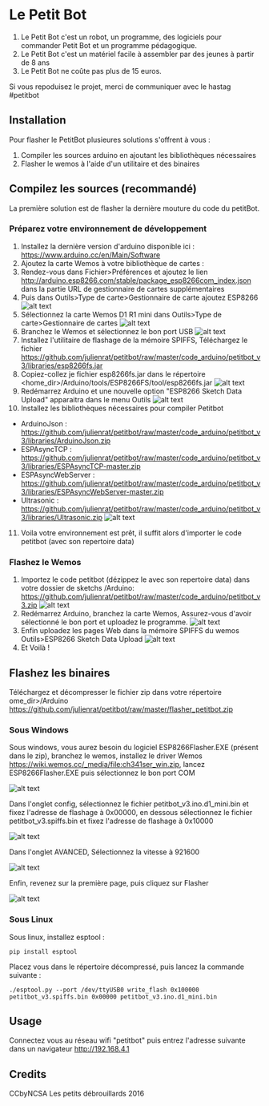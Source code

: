 # Le Petit Bot
1. Le Petit Bot c'est un robot, un programme, des logiciels pour commander Petit Bot et un programme pédagogique.
2. Le Petit Bot c'est un matériel facile à assembler par des jeunes à partir de 8 ans
3. Le Petit Bot ne coûte pas plus de 15 euros.

Si vous repoduisez le projet, merci de communiquer avec le hastag #petitbot
## Installation
Pour flasher le PetitBot plusieures solutions s'offrent à vous :

1. Compiler les sources arduino en ajoutant les bibliothèques nécessaires
2. Flasher le wemos à l'aide d'un utilitaire et des binaires

## Compilez les sources (recommandé)
La première solution est de flasher la dernière mouture du code du petitBot.
### Préparez votre environnement de développement
1. Installez la dernière version d'arduino disponible ici : https://www.arduino.cc/en/Main/Software
2. Ajoutez la carte Wemos à votre bibliothèque de cartes :
3. Rendez-vous dans Fichier>Préférences et ajoutez le lien http://arduino.esp8266.com/stable/package_esp8266com_index.json  dans la partie URL de gestionnaire de cartes supplémentaires
4. Puis dans Outils>Type de carte>Gestionnaire de carte ajoutez ESP8266
![alt text](https://github.com/julienrat/petitbot/blob/master/images/install_wemos.gif "Logo Title Text 1")
5.	Sélectionnez la carte Wemos D1 R1 mini dans Outils>Type de carte>Gestionnaire de cartes
![alt text](https://github.com/julienrat/petitbot/blob/master/images/choix_carte.gif "Logo Title Text 1")
6. Branchez le Wemos et sélectionnez le bon port USB
![alt text](https://github.com/julienrat/petitbot/blob/master/images/choix_port.gif "Logo Title Text 1")
7. Installez l'utilitaire de flashage de la mémoire SPIFFS, Téléchargez le fichier https://github.com/julienrat/petitbot/raw/master/code_arduino/petitbot_v3/libraries/esp8266fs.jar
8. Copiez-collez je fichier esp8266fs.jar dans le répertoire <home_dir>/Arduino/tools/ESP8266FS/tool/esp8266fs.jar
![alt text](https://github.com/julienrat/petitbot/blob/master/images/install_plugin.gif "Logo Title Text 1")
9. Redémarrez Arduino et une nouvelle option "ESP8266 Sketch Data Upload" apparaitra dans le menu Outils
![alt text](https://github.com/julienrat/petitbot/blob/master/images/upload_spiffs.gif "Logo Title Text 1")
10. Installez les bibliothèques nécessaires pour compiler Petitbot
- ArduinoJson : https://github.com/julienrat/petitbot/raw/master/code_arduino/petitbot_v3/libraries/ArduinoJson.zip
- ESPAsyncTCP : https://github.com/julienrat/petitbot/raw/master/code_arduino/petitbot_v3/libraries/ESPAsyncTCP-master.zip
- ESPAsyncWebServer : https://github.com/julienrat/petitbot/raw/master/code_arduino/petitbot_v3/libraries/ESPAsyncWebServer-master.zip
- Ultrasonic : https://github.com/julienrat/petitbot/raw/master/code_arduino/petitbot_v3/libraries/Ultrasonic.zip
![alt text](https://github.com/julienrat/petitbot/blob/master/images/libs.gif "Logo Title Text 1")
11. Voila votre environnement est prêt, il suffit alors d'importer le code petitbot (avec son repertoire data)

### Flashez le Wemos
1. Importez le code petitbot (dézippez le avec son repertoire data) dans votre dossier de sketchs <home dir>/Arduino: https://github.com/julienrat/petitbot/raw/master/code_arduino/petitbot_v3.zip
![alt text](https://github.com/julienrat/petitbot/blob/master/images/import.gif "Logo Title Text 1")
2. Redémarrez Arduino, branchez la carte Wemos, Assurez-vous d'avoir sélectionné le bon port et uploadez le programme.
![alt text](https://github.com/julienrat/petitbot/blob/master/images/upload.gif "Logo Title Text 1")
3. Enfin uploadez les pages Web dans la mémoire SPIFFS du wemos Outils>ESP8266 Sketch Data Upload
![alt text](https://github.com/julienrat/petitbot/blob/master/images/spiffs_upload.gif "Logo Title Text 1")
4. Et Voilà !
## Flashez les binaires 
Téléchargez et décompresser le fichier zip dans votre répertoire ome_dir>/Arduino https://github.com/julienrat/petitbot/raw/master/flasher_petitbot.zip
### Sous Windows
Sous windows, vous aurez besoin du logiciel ESP8266Flasher.EXE (présent dans le zip), branchez le wemos, installez le driver Wemos https://wiki.wemos.cc/_media/file:ch341ser_win.zip, lancez ESP8266Flasher.EXE puis sélectionnez le bon port COM


![alt text](https://github.com/julienrat/petitbot/raw/master/images/Capture.PNG "Logo Title Text 1")


Dans l'onglet config, sélectionnez le fichier petitbot_v3.ino.d1_mini.bin et fixez l'adresse de flashage à 0x00000, en dessous sélectionnez le fichier petitbot_v3.spiffs.bin et fixez l'adresse de flashage à 0x10000


![alt text](https://github.com/julienrat/petitbot/raw/master/images/Capture2.PNG "Logo Title Text 1")


Dans l'onglet AVANCED, Sélectionnez la vitesse à 921600


![alt text](https://github.com/julienrat/petitbot/raw/master/images/Capture3.PNG "Logo Title Text 1")


Enfin, revenez sur la première page, puis cliquez sur Flasher


![alt text](https://github.com/julienrat/petitbot/raw/master/images/Capture.PNG "Logo Title Text 1")
### Sous Linux
Sous linux, installez esptool :

```pip install esptool```

Placez vous dans le répertoire décompressé, puis lancez la commande suivante :

```./esptool.py --port /dev/ttyUSB0 write_flash 0x100000 petitbot_v3.spiffs.bin 0x00000 petitbot_v3.ino.d1_mini.bin```


## Usage
Connectez vous au réseau wifi "petitbot" puis entrez l'adresse suivante dans un navigateur http://192.168.4.1

## Credits
CCbyNCSA Les petits débrouillards 2016

